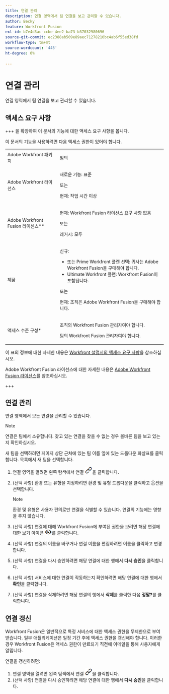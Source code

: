```yaml
---
title: 연결 관리
description: 연결 영역에서 팀 연결을 보고 관리할 수 있습니다.
author: Becky
feature: Workfront Fusion
exl-id: b7e4d3ac-ccbe-4ee2-ba73-b37032980696
source-git-commit: ec2388ab509e89aec71278210bc4ab6f55ed38fd
workflow-type: tm+mt
source-wordcount: '445'
ht-degree: 0%

---
```


# 연결 관리

연결 영역에서 팀 연결을 보고 관리할 수 있습니다.

## 액세스 요구 사항

+++ 을 확장하여 이 문서의 기능에 대한 액세스 요구 사항을 봅니다.

이 문서의 기능을 사용하려면 다음 액세스 권한이 있어야 합니다.

<table style="table-layout:auto">
 <col> 
 <col> 
 <tbody> 
  <tr> 
   <td role="rowheader">Adobe Workfront 패키지 
   <td> <p>임의</p> </td> 
  </tr> 
  <tr data-mc-conditions=""> 
   <td role="rowheader">Adobe Workfront 라이선스</td> 
   <td> <p>새로운 기능: 표준</p><p>또는</p><p>현재: 작업 시간 이상</p> </td> 
  </tr> 
  <tr> 
   <td role="rowheader">Adobe Workfront Fusion 라이센스**</td> 
   <td>
   <p>현재: Workfront Fusion 라이선스 요구 사항 없음</p>
   <p>또는</p>
   <p>레거시: 모두 </p>
   </td> 
  </tr> 
  <tr> 
   <td role="rowheader">제품</td> 
   <td>
   <p>신규:</p> <ul><li>또는 Prime Workfront 플랜 선택: 귀사는 Adobe Workfront Fusion을 구매해야 합니다.</li><li>Ultimate Workfront 플랜: Workfront Fusion이 포함됩니다.</li></ul>
   <p>또는</p>
   <p>현재: 조직은 Adobe Workfront Fusion을 구매해야 합니다.</p>
   </td> 
  </tr>
  <tr data-mc-conditions=""> 
   <td role="rowheader">액세스 수준 구성*</td> 
   <td> 
     <p>조직의 Workfront Fusion 관리자여야 합니다.</p>
     <p>팀의 Workfront Fusion 관리자여야 합니다.</p>
   </td> 
  </tr> 
   </td> 
  </tr> 
 </tbody> 
</table>

이 표의 정보에 대한 자세한 내용은 [Workfront 설명서의 액세스 요구 사항](/help/workfront-fusion/references/licenses-and-roles/access-level-requirements-in-documentation.md)을 참조하십시오.

Adobe Workfront Fusion 라이선스에 대한 자세한 내용은 [Adobe Workfront Fusion 라이선스](/help/workfront-fusion/set-up-and-manage-workfront-fusion/licensing-operations-overview/license-automation-vs-integration.md)를 참조하십시오.

+++

## 연결 관리

연결 영역에서 모든 연결을 관리할 수 있습니다.

>[!NOTE]
>
>연결은 팀에서 소유합니다. 찾고 있는 연결을 찾을 수 없는 경우 올바른 팀을 보고 있는지 확인하십시오.
>
>새 팀을 선택하려면 페이지 상단 근처에 있는 팀 이름 옆에 있는 드롭다운 화살표를 클릭합니다. 목록에서 새 팀을 선택합니다.

1. 연결 영역을 열려면 왼쪽 탐색에서 연결 ![연결 아이콘](assets/connections-icon.png)을 클릭합니다.
1. (선택 사항) 환경 또는 유형을 지정하려면 환경 및 유형 드롭다운을 클릭하고 옵션을 선택합니다.

   >[!NOTE]
   >
   >환경 및 유형은 사용자 편의로만 연결을 식별할 수 있습니다. 연결의 기능에는 영향을 주지 않습니다.

1. (선택 사항) 연결에 대해 Workfront Fusion에 부여된 권한을 보려면 해당 연결에 대한 보기 아이콘 ![연결 권한 보기](assets/view-connection-permissions.png)를 클릭합니다.
1. (선택 사항) 연결의 이름을 바꾸거나 연결 이름을 편집하려면 이름을 클릭하고 변경합니다.
1. (선택 사항) 연결을 다시 승인하려면 해당 연결에 대한 행에서 **다시 승인**&#x200B;을 클릭합니다.
1. (선택 사항) 서비스에 대한 연결이 작동하는지 확인하려면 해당 연결에 대한 행에서 **확인**&#x200B;을 클릭합니다.
1. (선택 사항) 연결을 삭제하려면 해당 연결의 행에서 **삭제**&#x200B;를 클릭한 다음 **정말?**&#x200B;를 클릭합니다.

## 연결 갱신

Workfront Fusion은 일반적으로 특정 서비스에 대한 액세스 권한을 무제한으로 부여받습니다. 일부 애플리케이션은 일정 기간 후에 액세스 권한을 갱신해야 합니다. 이러한 경우 Workfront Fusion은 액세스 권한이 만료되기 직전에 이메일을 통해 사용자에게 알립니다.

연결을 갱신하려면:

1. 연결 영역을 열려면 왼쪽 탐색에서 연결 ![연결 아이콘](assets/connections-icon.png)을 클릭합니다.
1. (선택 사항) 연결을 다시 승인하려면 해당 연결에 대한 행에서 **다시 승인**&#x200B;을 클릭합니다.
